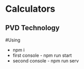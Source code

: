 # Calculators
## PVD Technology

#Using
- npm i
- first console - npm run start
- second console - npm run serv